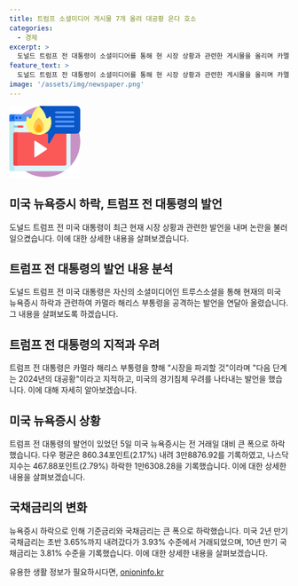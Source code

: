 ```yaml
---
title: 트럼프 소셜미디어 게시물 7개 올려 대공황 온다 호소
categories:
  - 경제
excerpt: >
  도널드 트럼프 전 대통령이 소셜미디어를 통해 현 시장 상황과 관련한 게시물을 올리며 카멜라 해리스 부통령을 비판했다. 트럼프는 해리스는 시장과 어울리지 않고, 시장을 파괴할 것이라며 2024년 대공황을 예고했다. 미국 뉴욕증시는 5일 크게 하락하며 경기침체 우려가 높아졌고, 트럼프는 유권자들이 대공황을 피하기 위해 자신을 선택해야 한다고 강조했다.
feature_text: >
  도널드 트럼프 전 대통령이 소셜미디어를 통해 현 시장 상황과 관련한 게시물을 올리며 카멜라 해리스 부통령을 비판했다. 트럼프는 해리스는 시장과 어울리지 않고, 시장을 파괴할 것이라며 2024년 대공황을 예고했다. 미국 뉴욕증시는 5일 크게 하락하며 경기침체 우려가 높아졌고, 트럼프는 유권자들이 대공황을 피하기 위해 자신을 선택해야 한다고 강조했다.
image: '/assets/img/newspaper.png'
---
```


<p><img src="/assets/img/news.png" alt="rentncar 속보" /></p>

<h2 data-ke-size="size26">미국 뉴욕증시 하락, 트럼프 전 대통령의 발언</h2>

<p data-ke-size="size16">도널드 트럼프 전 미국 대통령이 최근 현재 시장 상황과 관련한 발언을 내며 논란을 불러일으켰습니다. 이에 대한 상세한 내용을 살펴보겠습니다.</p>

<h2 data-ke-size="size26">트럼프 전 대통령의 발언 내용 분석</h2>

<p data-ke-size="size16">도널드 트럼프 전 미국 대통령은 자신의 소셜미디어인 트루스소셜을 통해 현재의 미국 뉴욕증시 하락과 관련하여 카멀라 해리스 부통령을 공격하는 발언을 연달아 올렸습니다. 그 내용을 살펴보도록 하겠습니다.</p>

<h2 data-ke-size="size26">트럼프 전 대통령의 지적과 우려</h2>

<p data-ke-size="size16">트럼프 전 대통령은 카멀라 해리스 부통령을 향해 "시장을 파괴할 것"이라며 "다음 단계는 2024년의 대공황"이라고 지적하고, 미국의 경기침체 우려를 나타내는 발언을 했습니다. 이에 대해 자세히 알아보겠습니다.</p>

<h2 data-ke-size="size26">미국 뉴욕증시 상황</h2>

<p data-ke-size="size16">트럼프 전 대통령의 발언이 있었던 5일 미국 뉴욕증시는 전 거래일 대비 큰 폭으로 하락했습니다. 다우 평균은 860.34포인트(2.17%) 내려 3만8876.92를 기록하였고, 나스닥 지수는 467.88포인트(2.79%) 하락한 1만6308.28을 기록했습니다. 이에 대한 상세한 내용을 살펴보겠습니다.</p>

<h2 data-ke-size="size26">국채금리의 변화</h2>

<p data-ke-size="size16">뉴욕증시 하락으로 인해 기준금리와 국채금리는 큰 폭으로 하락했습니다. 미국 2년 만기 국채금리는 초반 3.65%까지 내려갔다가 3.93% 수준에서 거래되었으며, 10년 만기 국채금리는 3.81% 수준을 기록했습니다. 이에 대한 상세한 내용을 살펴보겠습니다.</p>
유용한 생활 정보가 필요하시다면, <a href="https://onioninfo.kr" rel="dofollow">onioninfo.kr</a>



